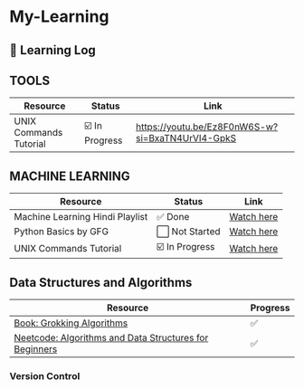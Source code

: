 # My-Learning

## 📘 Learning Log

## TOOLS
| Resource | Status | Link |
|---------|--------|------|
| UNIX Commands Tutorial | ☑️ In Progress | https://youtu.be/Ez8F0nW6S-w?si=BxaTN4UrVI4-GpkS |


## MACHINE LEARNING

| Resource | Status | Link |
|---------|--------|------|
| Machine Learning Hindi Playlist | ✅ Done | [Watch here](https://youtube.com/playlist?list=PLKnIA16_Rmvbr7zKYQuBfsVkjoLcJgxHH&si=rjqH1lcYjAVJEfaN) |
| Python Basics by GFG | ⬜ Not Started | [Watch here](#) |
| UNIX Commands Tutorial | ☑️ In Progress | [Watch here](#) |

## Data Structures and Algorithms

|Resource|Progress|
|---|---|
|[Book: Grokking Algorithms](https://www.manning.com/books/grokking-algorithms)|✅|
|[Neetcode: Algorithms and Data Structures for Beginners](https://neetcode.io/courses/dsa-for-beginners/0)|✅|

### Version Control
